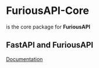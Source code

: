 # FuriousAPI-Core
is the core package for **FuriousAPI**
## FastAPI and FuriousAPI
[Documentation](https://nadobando.github.io/furiousapi)
